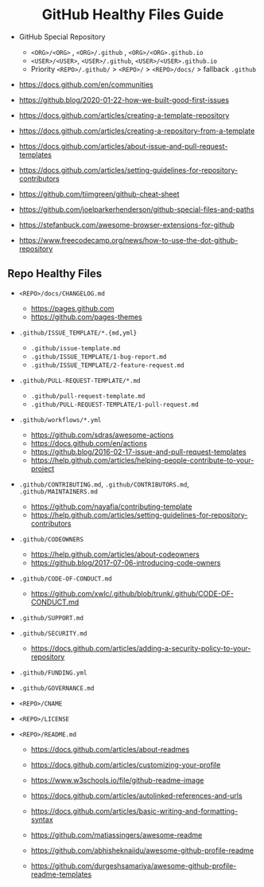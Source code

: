 <div align="center"><h1>GitHub Healthy Files Guide</h1></div>

- GitHub Special Repository
  * `<ORG>/<ORG>`  , `<ORG>/.github` , `<ORG>/<ORG>.github.io`
  * `<USER>/<USER>`, `<USER>/.github`, `<USER>/<USER>.github.io`
  * Priority `<REPO>/.github/` > `<REPO>/` > `<REPO>/docs/` > fallback `.github`

- <https://docs.github.com/en/communities>
- <https://github.blog/2020-01-22-how-we-built-good-first-issues>
- <https://docs.github.com/articles/creating-a-template-repository>
- <https://docs.github.com/articles/creating-a-repository-from-a-template>
- <https://docs.github.com/articles/about-issue-and-pull-request-templates>
- <https://docs.github.com/articles/setting-guidelines-for-repository-contributors>

- <https://github.com/tiimgreen/github-cheat-sheet>
- <https://github.com/joelparkerhenderson/github-special-files-and-paths>
- <https://stefanbuck.com/awesome-browser-extensions-for-github>
- <https://www.freecodecamp.org/news/how-to-use-the-dot-github-repository>

## Repo Healthy Files

- `<REPO>/docs/CHANGELOG.md`
  * <https://pages.github.com>
  * <https://github.com/pages-themes>

- `.github/ISSUE_TEMPLATE/*.{md,yml}`
  * `.github/issue-template.md`
  * `.github/ISSUE_TEMPLATE/1-bug-report.md`
  * `.github/ISSUE_TEMPLATE/2-feature-request.md`

- `.github/PULL-REQUEST-TEMPLATE/*.md`
  * `.github/pull-request-template.md`
  * `.github/PULL-REQUEST-TEMPLATE/1-pull-request.md`

- `.github/workflows/*.yml`
  * <https://github.com/sdras/awesome-actions>
  * <https://docs.github.com/en/actions>
  * <https://github.blog/2016-02-17-issue-and-pull-request-templates>
  * <https://help.github.com/articles/helping-people-contribute-to-your-project>

- `.github/CONTRIBUTING.md`, `.github/CONTRIBUTORS.md`, `.github/MAINTAINERS.md`
  * <https://github.com/nayafia/contributing-template>
  * <https://help.github.com/articles/setting-guidelines-for-repository-contributors>

- `.github/CODEOWNERS`
  * <https://help.github.com/articles/about-codeowners>
  * <https://github.blog/2017-07-06-introducing-code-owners>

- `.github/CODE-OF-CONDUCT.md`
  * <https://github.com/xwlc/.github/blob/trunk/.github/CODE-OF-CONDUCT.md>

- `.github/SUPPORT.md`
- `.github/SECURITY.md`
  * <https://docs.github.com/articles/adding-a-security-policy-to-your-repository>
- `.github/FUNDING.yml`
- `.github/GOVERNANCE.md`

- `<REPO>/CNAME`
- `<REPO>/LICENSE`
- `<REPO>/README.md`
  * <https://docs.github.com/articles/about-readmes>
  * <https://docs.github.com/articles/customizing-your-profile>
  * <https://www.w3schools.io/file/github-readme-image>
  * <https://docs.github.com/articles/autolinked-references-and-urls>
  * <https://docs.github.com/articles/basic-writing-and-formatting-syntax>

  * <https://github.com/matiassingers/awesome-readme>
  * <https://github.com/abhisheknaiidu/awesome-github-profile-readme>
  * <https://github.com/durgeshsamariya/awesome-github-profile-readme-templates>
